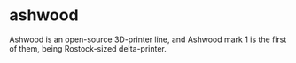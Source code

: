 # ashwood
Ashwood is an open-source 3D-printer line, and Ashwood mark 1 is the first of them, being Rostock-sized delta-printer.
